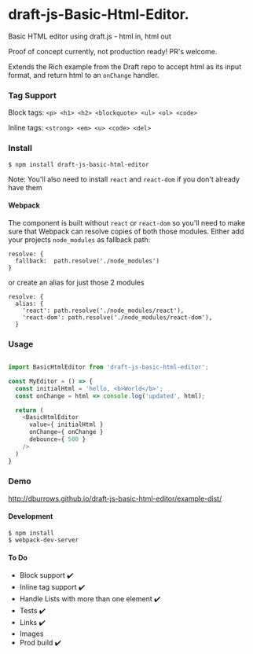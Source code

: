# draft-js-Basic-Html-Editor.
Basic HTML editor using draft.js - html in, html out

Proof of concept currently, not production ready! PR's welcome.

Extends the Rich example from the Draft repo to accept html as its input format, and return html to an `onChange` handler.

### Tag Support

Block tags: `<p> <h1> <h2> <blockquote> <ul> <ol> <code>`

Inline tags: `<strong> <em> <u> <code> <del>`

### Install

`$ npm install draft-js-basic-html-editor`

Note: You'll also need to install `react` and `react-dom` if you don't already have them

#### Webpack

The component is built without `react` or `react-dom` so you'll need to make sure that Webpack can resolve copies of both those modules. Either add your projects `node_modules` as fallback path:

```
resolve: {
  fallback:  path.resolve('./node_modules')
}

```

or create an alias for just those 2 modules

```
resolve: {
  alias: {
    'react': path.resolve('./node_modules/react'),
    'react-dom': path.resolve('./node_modules/react-dom'),
  }
```

### Usage 

```js

import BasicHtmlEditor from 'draft-js-basic-html-editor';

const MyEditor = () => {
  const initialHtml = 'hello, <b>World</b>';
  const onChange = html => console.log('updated', html);

  return (
    <BasicHtmlEditor
      value={ initialHtml }
      onChange={ onChange }
      debounce={ 500 }
    />
  )
}
```

### Demo

http://dburrows.github.io/draft-js-basic-html-editor/example-dist/

#### Development

    $ npm install
    $ webpack-dev-server

#### To Do

* Block support ✔️
* Inline tag support ✔️
* Handle Lists with more than one element ✔️
* Tests ✔️
* Links ✔️
* Images
* Prod build ✔️
